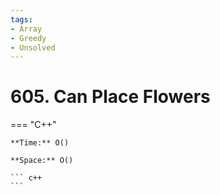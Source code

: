 ```yaml
---
tags:
- Array
- Greedy
- Unsolved
---
```



# 605. Can Place Flowers

=== "C++"

    **Time:** O()

    **Space:** O()

    ``` c++
    ```